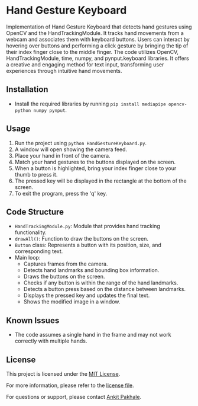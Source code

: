 # Hand Gesture Keyboard

Implementation of Hand Gesture Keyboard that detects hand gestures using OpenCV and the HandTrackingModule. It tracks hand movements from a webcam and associates them with keyboard buttons. Users can interact by hovering over buttons and performing a click gesture by bringing the tip of their index finger close to the middle finger. The code utilizes OpenCV, HandTrackingModule, time, numpy, and pynput.keyboard libraries. It offers a creative and engaging method for text input, transforming user experiences through intuitive hand movements.

## Installation

- Install the required libraries by running `pip install mediapipe opencv-python numpy pynput`.

## Usage

1. Run the project using `python HandGestureKeyboard.py`.
2. A window will open showing the camera feed.
3. Place your hand in front of the camera.
4. Match your hand gestures to the buttons displayed on the screen.
5. When a button is highlighted, bring your index finger close to your thumb to press it.
6. The pressed key will be displayed in the rectangle at the bottom of the screen.
7. To exit the program, press the 'q' key.

## Code Structure

- `HandTrackingModule.py`: Module that provides hand tracking functionality.
- `drawAll()`: Function to draw the buttons on the screen.
- `Button` class: Represents a button with its position, size, and corresponding text.
- Main loop:
  - Captures frames from the camera.
  - Detects hand landmarks and bounding box information.
  - Draws the buttons on the screen.
  - Checks if any button is within the range of the hand landmarks.
  - Detects a button press based on the distance between landmarks.
  - Displays the pressed key and updates the final text.
  - Shows the modified image in a window.

## Known Issues

- The code assumes a single hand in the frame and may not work correctly with multiple hands.

## License

This project is licensed under the [MIT License](LICENSE).

For more information, please refer to the [license file](LICENSE).

For questions or support, please contact [Ankit Pakhale](mailto:akp3067@gmail.com).
